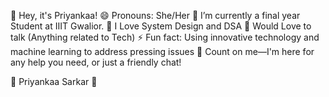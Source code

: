 👋 Hey, it's Priyankaa! 😄 Pronouns: She/Her
🔭 I’m currently a final year Student at IIIT Gwalior.
👯 I Love System Design and DSA
💬 Would Love to talk (Anything related to Tech)
⚡ Fun fact: Using innovative technology and machine learning to address pressing issues
🌟 Count on me—I'm here for any help you need, or just a friendly chat!

🚀 Priyankaa Sarkar 🌟


<!---
p21211/p21211 is a ✨ special ✨ repository because its `README.md` (this file) appears on your GitHub profile.
You can click the Preview link to take a look at your changes.
--->
